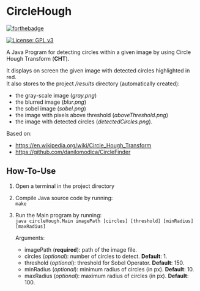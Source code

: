 # CircleHough
[![forthebadge](https://forthebadge.com/images/badges/made-with-java.svg)](https://forthebadge.com)

[![License: GPL v3](https://img.shields.io/badge/License-GPLv3-blue.svg)](https://www.gnu.org/licenses/gpl-3.0)

A Java Program for detecting circles within a given image by using Circle Hough Transform (**CHT**).

It displays on screen the given image with detected circles highlighted in red.<br>
It also stores to the project */results* directory (automatically created): 
* the gray-scale image (*gray.png*)
* the blurred image (*blur.png*)
* the sobel image (*sobel.png*)
* the image with pixels above threshold (*aboveThreshold.png*)
* the image with detected circles (*detectedCircles.png*).

Based on:
* https://en.wikipedia.org/wiki/Circle_Hough_Transform
* https://github.com/danilomodica/CircleFinder

## How-To-Use

1) Open a terminal in the project directory <br>

2) Compile Java source code by running: <br>
``` make ``` <br>

3) Run the Main program by running: <br>
``` java circleHough.Main imagePath [circles] [threshold] [minRadius] [maxRadius] ```

    Arguments:
    * imagePath (**required**): path of the image file.
    * circles (*optional*): number of circles to detect. **Default**: 1.
    * threshold (*optional*): threshold for Sobel Operator. **Default**: 150.
    * minRadius (*optional*): minimum radius of circles (in px). **Default**: 10.
    * maxRadius (*optional*): maximum radius of circles (in px). **Default**: 100.

